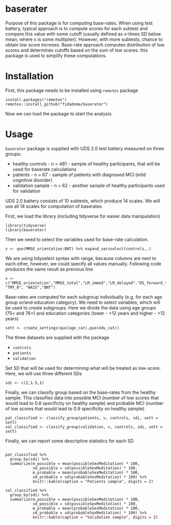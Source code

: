 # baserater
Purpose of this package is for computing base-rates. When using test battery, typical approach is to compute scores for each subtest and compare this value with some cutoff (usually defined as x-times SD below mean, where x is some multiplier). However, with more subtests, chance to obtain low score increses. Base-rate approach computes distribution of low scores and determines cutoffs based on the sum of low scores. this package is used to simplify these computations. 

# Installation

First, this package needs to be installed using `remotes` package

```{r}
install.packages("remotes")
remotes::install_github("fidadoma/baserater")
```

Now we can load the package to start the analysis.


# Usage

`baserater` package is supplied with UDS 2.0 test battery measured on three groups:
* healthy controls - n = 481 - sample of healthy participants, that will be used for baserate calculations
* patients - n = 67 - sample of patients with diagnosed MCI (mild cognitive disorder)
* validation sample - n = 62 - another sample of healthy participants used for validation

UDS 2.0 battery consists of 10 subtests, which produce 14 scales. We will use all 14 scales for computation of baserates

First, we load the library (including tidyverse for easier data manipulation)

```{r}
library(tidyverse)
library(baserater)
```

Then we need to select the variables used for base-rate calculation. 

```{r}
v <- quo(MMSE_orientation:BNT) %>% expand_varsselect(controls,.)
```

We are using tidyselect syntax with range, because columns are next to each other, however, we could specify all values manually. Following code produces the same result as previous line

```{r}
v <- c("MMSE_orientation","MMSE_total","LM_immed","LM_delayed","DS_forward_total","DS_forward_ls","DS_backward_total","DS_backward_ls","CF_animals","CF_vegetables","TMT_A", "TMT_B", "WAIS","BNT")
```

Base-rates are computed for each subgroup individually (e.g. for each age group or/and education category). We need to select variables, which will be used to create subgroups. Here we divide the data using age groups (75< and 76+) and education categories (lower - <12 years and higher - >12 years)

```{r}
sett <- create_settings(quo(age_cat),quo(edu_cat))
```

The three datasets are supplied with the package

* ```controls``` 
* ```patients```
* ```validation```

Set SD that will be used for determining what will be treated as low-score. Here, we will use three different SDs 
```{r}
sdi <- c(2,1.5,1)
```

Finally, we can classify group based on the base-rates from the healthy sample. This classifies data into possible MCI (number of low scores that would lead to 0.8 specificity on healthy sample) and probable MCI (number of low scores that would lead to 0.9 specificity on healthy sample)

```{r}
pat_classified <- classify_group(patients, v, controls, sdi, sett = sett)
val_classified <- classify_group(validation, v, controls, sdi, sett = sett)
```

Finally, we can report some descriptive statistics for each SD
```{r}

pat_classified %>%
  group_by(sdi) %>%
  summarize(m_possible = mean(possibleSexMeditation) * 100,
            sd_possible = sd(possibleSexMeditation) * 100,
            m_probable = mean(probableSexMeditation) * 100,
            sd_probable = sd(probableSexMeditation) * 100) %>% 
            knitr::kable(caption = "Patients sample", digits = 2)

val_classified %>%
  group_by(sdi) %>%
  summarize(m_possible = mean(possibleSexMeditation) * 100,
            sd_possible = sd(possibleSexMeditation) * 100,
            m_probable = mean(probableSexMeditation) * 100,
            sd_probable = sd(probableSexMeditation) * 100) %>% 
            knitr::kable(caption = "Validation sample", digits = 2)
```
